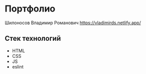 # Портфолио
Шилоносов Владимир Романович
https://vladimirds.netlify.app/
## Стек технологий
- HTML
- CSS
- JS
- eslint